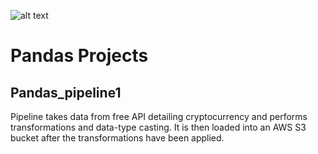 ![alt text](https://tdwi.org/articles/2020/03/23/-/media/TDWI/TDWI/BITW/AI17.jpg)
<h1>Pandas Projects</h1>
<h2>Pandas_pipeline1</h2>
Pipeline takes data from free API detailing cryptocurrency
and performs transformations and data-type casting. It is then
loaded into an AWS S3 bucket after the transformations have been applied.
